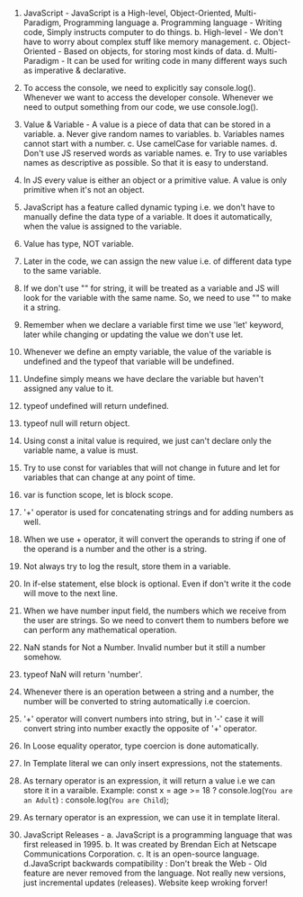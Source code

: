 1. JavaScript - JavaScript is a High-level, Object-Oriented, Multi-Paradigm, Programming language
   a. Programming language - Writing code, Simply instructs computer to do things.
   b. High-level - We don't have to worry about complex stuff like memory management.
   c. Object-Oriented - Based on objects, for storing most kinds of data.
   d. Multi-Paradigm - It can be used for writing code in many different ways such as imperative & declarative.

2. To access the console, we need to explicitly say console.log(). Whenever we want to access the developer console. Whenever we need to output something from our code, we use console.log().

3. Value & Variable - A value is a piece of data that can be stored in a variable.
   a. Never give random names to variables.
   b. Variables names cannot start with a number.
   c. Use camelCase for variable names.
   d. Don't use JS reserved words as variable names.
   e. Try to use variables names as descriptive as possible. So that it is easy to understand.

4. In JS every value is either an object or a primitive value. A value is only primitive when it's not an object.

5. JavaScript has a feature called dynamic typing i.e. we don't have to manually define the data type of a variable. It does it automatically, when the value is assigned to the variable.

6. Value has type, NOT variable.

7. Later in the code, we can assign the new value i.e. of different data type to the same variable.

8. If we don't use "" for string, it will be treated as a variable and JS will look for the variable with the same name. So, we need to use "" to make it a string.

9. Remember when we declare a variable first time we use 'let' keyword, later while changing or updating the value we don't use let.

10. Whenever we define an empty variable, the value of the variable is undefined and the typeof that variable will be undefined.

11. Undefine simply means we have declare the variable but haven't assigned any value to it.

12. typeof undefined will return undefined.

13. typeof null will return object.

14. Using const a inital value is required, we just can't declare only the variable name, a value is must.

15. Try to use const for variables that will not change in future and let for variables that can change at any point of time.

16. var is function scope, let is block scope.

17. '+' operator is used for concatenating strings and for adding numbers as well.

18. When we use + operator, it will convert the operands to string if one of the operand is a number and the other is a string.

19. Not always try to log the result, store them in a variable.

20. In if-else statement, else block is optional. Even if don't write it the code will move to the next line.

21. When we have number input field, the numbers which we receive from the user are strings. So we need to convert them to numbers before we can perform any mathematical operation.

22. NaN stands for Not a Number. Invalid number but it still a number somehow.

23. typeof NaN will return 'number'.

24. Whenever there is an operation between a string and a number, the number will be converted to string automatically i.e coercion.

25. '+' operator will convert numbers into string, but in '-' case it will convert string into number exactly the opposite of '+' operator.

26. In Loose equality operator, type coercion is done automatically.

27. In Template literal we can only insert expressions, not the statements.

28. As ternary operator is an expression, it will return a value i.e we can store it in a varaible. Example: const x = age >= 18 ? console.log(`You are an Adult`) : console.log(`You are Child`);

29. As ternary operator is an expression, we can use it in template literal.

30. JavaScript Releases -
    a. JavaScript is a programming language that was first released in 1995.
    b. It was created by Brendan Eich at Netscape Communications Corporation.
    c. It is an open-source language.
    d.JavaScript backwards compatibility : Don't break the Web - Old feature are never removed from the language. Not really new versions, just incremental updates (releases). Website keep wroking forver!
